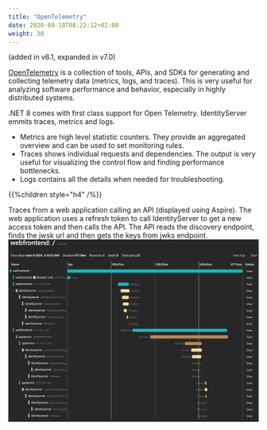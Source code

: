 ```yaml
---
title: "OpenTelemetry"
date: 2020-09-10T08:22:12+02:00
weight: 30
---
```


(added in v6.1, expanded in v7.0)

[OpenTelemetry](https://opentelemetry.io) is a collection of tools, APIs, and SDKs for generating and collecting
telemetry data (metrics, logs, and traces). This is very useful for analyzing software performance and behavior, 
especially in highly distributed systems.

.NET 8 comes with first class support for Open Telemetry. IdentityServer emmits traces, metrics and logs.
- Metrics are high level statistic counters. They provide an aggregated overview and can be used to set monitoring rules.
- Traces shows individual requests and dependencies. The output is very useful for visualizing the control 
  flow and finding performance bottlenecks.
- Logs contains all the details when needed for troubleshooting.

{{%children style="h4" /%}}

Traces from a web application calling an API (displayed using Aspire). The web application uses a refresh token to call
IdentityServer to get a new access token and then calls the API. The API reads the discovery endpoint, finds the
jwsk url and then gets the keys from jwks endpoint.
![](images/aspire_traces.png)



